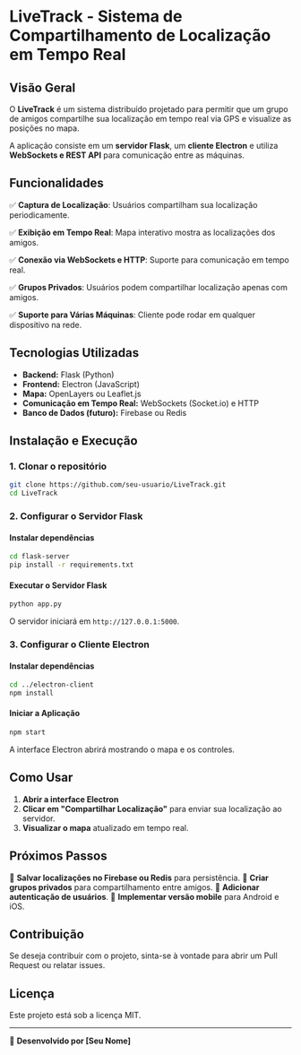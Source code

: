 # **LiveTrack - Sistema de Compartilhamento de Localização em Tempo Real**

## **Visão Geral**
O **LiveTrack** é um sistema distribuído projetado para permitir que um grupo de amigos compartilhe sua localização em tempo real via GPS e visualize as posições no mapa.

A aplicação consiste em um **servidor Flask**, um **cliente Electron** e utiliza **WebSockets e REST API** para comunicação entre as máquinas.

## **Funcionalidades**
✅ **Captura de Localização**: Usuários compartilham sua localização periodicamente. 

✅ **Exibição em Tempo Real**: Mapa interativo mostra as localizações dos amigos. 

✅ **Conexão via WebSockets e HTTP**: Suporte para comunicação em tempo real. 

✅ **Grupos Privados**: Usuários podem compartilhar localização apenas com amigos. 

✅ **Suporte para Várias Máquinas**: Cliente pode rodar em qualquer dispositivo na rede. 


## **Tecnologias Utilizadas**
- **Backend:** Flask (Python)
- **Frontend:** Electron (JavaScript)
- **Mapa:** OpenLayers ou Leaflet.js
- **Comunicação em Tempo Real:** WebSockets (Socket.io) e HTTP
- **Banco de Dados (futuro):** Firebase ou Redis

## **Instalação e Execução**

### **1. Clonar o repositório**
```sh
git clone https://github.com/seu-usuario/LiveTrack.git
cd LiveTrack
```

### **2. Configurar o Servidor Flask**
#### **Instalar dependências**
```sh
cd flask-server
pip install -r requirements.txt
```

#### **Executar o Servidor Flask**
```sh
python app.py
```
O servidor iniciará em `http://127.0.0.1:5000`.

### **3. Configurar o Cliente Electron**
#### **Instalar dependências**
```sh
cd ../electron-client
npm install
```

#### **Iniciar a Aplicação**
```sh
npm start
```
A interface Electron abrirá mostrando o mapa e os controles.

## **Como Usar**
1. **Abrir a interface Electron**
2. **Clicar em "Compartilhar Localização"** para enviar sua localização ao servidor.
3. **Visualizar o mapa** atualizado em tempo real.

## **Próximos Passos**
📌 **Salvar localizações no Firebase ou Redis** para persistência.
📌 **Criar grupos privados** para compartilhamento entre amigos.
📌 **Adicionar autenticação de usuários**.
📌 **Implementar versão mobile** para Android e iOS.

## **Contribuição**
Se deseja contribuir com o projeto, sinta-se à vontade para abrir um Pull Request ou relatar issues.

## **Licença**
Este projeto está sob a licença MIT.

---

🔗 **Desenvolvido por [Seu Nome]**

